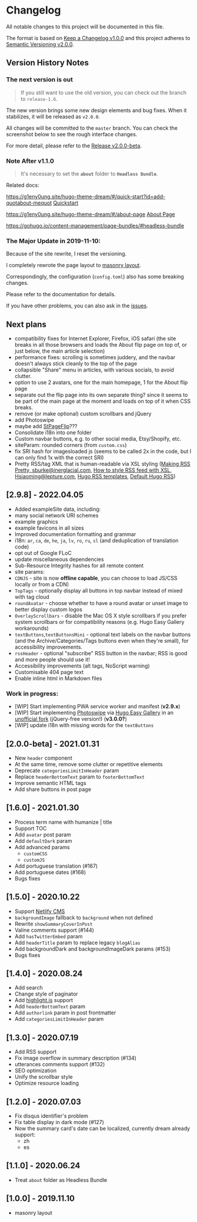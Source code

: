 # Changelog

All notable changes to this project will be documented in this file.

The format is based on [Keep a Changelog v1.0.0](http://keepachangelog.com/en/1.0.0/) and this project adheres to [Semantic Versioning v2.0.0](http://semver.org/spec/v2.0.0.html).

## Version History Notes

### The next version is out

> If you still want to use the old version, you can check out the branch to `release-1.6`.

The new version brings some new design elements and bug fixes. When it stabilizes, it will be released as `v2.0.0`.

All changes will be committed to the `master` branch. You can check the screenshot below to see the rough interface changes.

For more detail, please refer to the [Release v2.0.0-beta](https://github.com/g1eny0ung/hugo-theme-dream/releases/tag/v2.0.0-beta).

### Note After v1.1.0

> It's necessary to set the **`about`** folder to **`Headless Bundle`**.

Related docs:

<https://g1eny0ung.site/hugo-theme-dream/#/quick-start?id=add-quotabout-mequot>
[Quickstart](quick-start.md)

<https://g1eny0ung.site/hugo-theme-dream/#/about-page>
[About Page](about-page.md)

<https://gohugo.io/content-management/page-bundles/#headless-bundle>

### **The Major Update in 2019-11-10:**

Because of the site rewrite, I reset the versioning.

I completely rewrote the page layout to [masonry layout](https://masonry.desandro.com/).

Correspondingly, the configuration (`config.toml`) also has some breaking changes.

Please refer to the documentation for details.

If you have other problems, you can also ask in the [issues](https://github.com/g1eny0ung/hugo-theme-dream/issues).

## Next plans
- compatibility fixes for Internet Explorer, Firefox, iOS safari (the site breaks in all those browsers and loads the About flip page on top of, or just below, the main article selection)
- performance fixes: scrolling is sometimes juddery, and the navbar doesn't always stick cleanly to the top of the page
- collapsible "Share" menu in articles, with various socials, to avoid clutter.
- option to use 2 avatars, one for the main homepage, 1 for the About flip page
- separate out the flip page into its own separate thing? since it seems to be part of the main page at the moment and loads on top of it when CSS breaks.
- remove (or make optional) custom scrollbars and jQuery
- add Photoswipe
- maybe add [StPageFlip](https://nodlik.github.io/StPageFlip/)???
- Consolidate i18n into one folder
- Custom navbar buttons, e.g. to other social media, Etsy/Shopify, etc.
- siteParam: rounded corners (from `custom.css`) 
- fix SRI hash for imagesloaded js (seems to be called 2x in the code, but I can only find 1x with the correct SRI)
- Pretty RSS/tag XML that is human-readable via XSL styling ([Making RSS Pretty, sburke@inerglacial.com](https://interglacial.com/~sburke/stuff/pretty_rss.html), [How to style RSS feed with XSL, Hsiaoming@lepture.com](https://lepture.com/en/2019/rss-style-with-xsl), [Hugo RSS templates](https://gohugo.io/templates/rss/), [Default Hugo RSS](https://github.com/gohugoio/hugo/blob/master/tpl/tplimpl/embedded/templates/_default/rss.xml))

## [2.9.8] - 2022.04.05
- Added exampleSite data, including:
 -  many social network URI schemes
 -  example graphics
 -  example favicons in all sizes
- Improved documentation formatting and grammar
- i18n: `ar`, `ca`, `de`, `he`, `ja`, `lv`, `ro`, `ru`, `sl` (and deduplication of translation code)
- opt out of Google FLoC
- update miscellaneous dependencies
- Sub-Resource Integrity hashes for all remote content
- site params:
 - `CDNJS` - site is now **offline capable**, you can choose to load JS/CSS locally or from a CDN)
 - `TopTags` - optionally display all buttons in top navbar instead of mixed with tag cloud
 - `roundAvatar` - choose whether to have a round avatar or unset image to better display custom logos
 - `OverlayScrollbars` - disable the Mac OS X style scrollbars if you prefer system scrollbars or for compatibility reasons (e.g. Hugo Easy Gallery workarounds)
 - `textButtons`,`textButtonsMini` - optional text labels on the navbar buttons (and the Archive/Categories/Tags buttons even when they're small), for accessibility improvements.
 - `rssHeader` - optional "subscribe" RSS button in the navbar; RSS is good and more people should use it!
- Accessibility improvements (alt tags, NoScript warning)
- Customisable 404 page text
- Enable inline html in Markdown files
### Work in progress:
- [WIP] Start implementing PWA service worker and manifest (**v2.9.x**)
- [WIP] Start implementing [Photoswipe](https://photoswipe.com/) via [Hugo Easy Gallery](https://github.com/liwenyip/hugo-easy-gallery/) in an [unofficial fork](https://github.com/Darthagnon/hugo-easy-gallery) (jQuery-free version!) (**v3.0.0?**)
- [WIP] update i18n with missing words for the `textButtons`

## [2.0.0-beta] - 2021.01.31

- New `header` component
- At the same time, remove some clutter or repetitive elements
- Deprecate `categoriesLimitInHeader` param
- Replace `headerBottomText` param to `footerBottomText`
- Improve semantic HTML tags
- Add share buttons in post page

## [1.6.0] - 2021.01.30

- Process term name with humanize | title
- Support TOC
- Add `avatar` post param
- Add `defaultDark` param
- Add advanced params
  - `customCSS`
  - `customJS`
- Add portuguese translation (#167)
- Add portuguese dates (#168)
- Bugs fixes

## [1.5.0] - 2020.10.22

- Support [Netlify CMS](https://www.netlifycms.org/)
- `backgroundImage` fallback to `background` when not defined
- Rewrite `showSummaryCoverInPost`
- Valine comments support (#144)
- Add `hasTwitterEmbed` param
- Add `headerTitle` param to replace legacy `blogAlias`
- Add backgroundDark and backgroundImageDark params (#153)
- Bugs fixes

## [1.4.0] - 2020.08.24

- Add search
- Change style of paginator
- Add [highlight.js](https://highlightjs.org/) support
- Add `headerBottomText` param
- Add `authorlink` param in post frontmatter
- Add `categoriesLimitInHeader` param

## [1.3.0] - 2020.07.19

- Add RSS support
- Fix image overflow in summary description (#134)
- utterances comments support (#132)
- SEO optimization
- Unify the scrollbar style
- Optimize resource loading

## [1.2.0] - 2020.07.03

- Fix disqus identifier's problem
- Fix table display in dark mode (#127)
- Now the summary card's date can be localized, currently dream already support:
  - zh
  - es

## [1.1.0] - 2020.06.24

- Treat `about` folder as Headless Bundle

## [1.0.0] - 2019.11.10

- masonry layout
